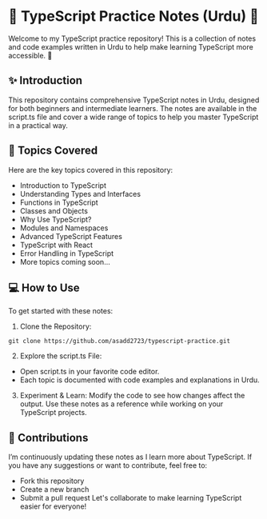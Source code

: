
# 🌟 TypeScript Practice Notes (Urdu) 🌟

Welcome to my TypeScript practice repository! This is a collection of notes and code examples written in Urdu to help make learning TypeScript more accessible. 🚀


## ✨ Introduction

This repository contains comprehensive TypeScript notes in Urdu, designed for both beginners and intermediate learners. The notes are available in the script.ts file and cover a wide range of topics to help you master TypeScript in a practical way.


## 📝 Topics Covered

Here are the key topics covered in this repository:
- Introduction to TypeScript
- Understanding Types and Interfaces
- Functions in TypeScript
- Classes and Objects
- Why Use TypeScript?
- Modules and Namespaces
- Advanced TypeScript Features
- TypeScript with React
- Error Handling in TypeScript
- More topics coming soon...
## 💻 How to Use

To get started with these notes:

1. Clone the Repository:

```
git clone https://github.com/asadd2723/typescript-practice.git
```

2. Explore the script.ts File:
  - Open script.ts in your favorite code editor.
  - Each topic is documented with code examples and explanations in Urdu.
3. Experiment & Learn:
Modify the code to see how changes affect the output.
Use these notes as a reference while working on your TypeScript projects.


## 🤝 Contributions
I’m continuously updating these notes as I learn more about TypeScript. If you have any suggestions or want to contribute, feel free to:
- Fork this repository
- Create a new branch
- Submit a pull request
Let's collaborate to make learning TypeScript easier for everyone!